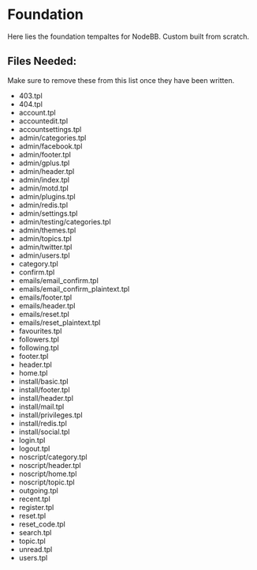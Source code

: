 # Foundation
Here lies the foundation tempaltes for NodeBB. Custom built from scratch.

## Files Needed:

Make sure to remove these from this list once they have been written.

* 403.tpl
* 404.tpl
* account.tpl
* accountedit.tpl
* accountsettings.tpl
* admin/categories.tpl
* admin/facebook.tpl
* admin/footer.tpl
* admin/gplus.tpl
* admin/header.tpl
* admin/index.tpl
* admin/motd.tpl
* admin/plugins.tpl
* admin/redis.tpl
* admin/settings.tpl
* admin/testing/categories.tpl
* admin/themes.tpl
* admin/topics.tpl
* admin/twitter.tpl
* admin/users.tpl
* category.tpl
* confirm.tpl
* emails/email_confirm.tpl
* emails/email_confirm_plaintext.tpl
* emails/footer.tpl
* emails/header.tpl
* emails/reset.tpl
* emails/reset_plaintext.tpl
* favourites.tpl
* followers.tpl
* following.tpl
* footer.tpl
* header.tpl
* home.tpl
* install/basic.tpl
* install/footer.tpl
* install/header.tpl
* install/mail.tpl
* install/privileges.tpl
* install/redis.tpl
* install/social.tpl
* login.tpl
* logout.tpl
* noscript/category.tpl
* noscript/header.tpl
* noscript/home.tpl
* noscript/topic.tpl
* outgoing.tpl
* recent.tpl
* register.tpl
* reset.tpl
* reset_code.tpl
* search.tpl
* topic.tpl
* unread.tpl
* users.tpl

